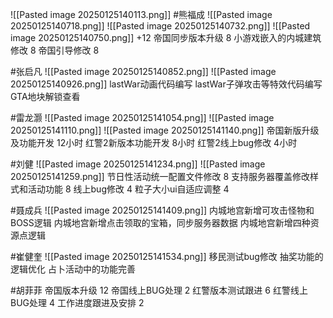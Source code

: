 ![[Pasted image 20250125140113.png]]
#熊福成 
![[Pasted image 20250125140718.png]]
![[Pasted image 20250125140732.png]]
![[Pasted image 20250125140750.png]]
+12
帝国同步版本升级                                                  8
小游戏嵌入的内城建筑修改                                   8
帝国引导修改                                                         8

#张启凡 
![[Pasted image 20250125140852.png]]
![[Pasted image 20250125140926.png]]
lastWar动画代码编写
lastWar子弹攻击等特效代码编写
GTA地块解锁查看

#雷龙灏 
![[Pasted image 20250125141054.png]]
![[Pasted image 20250125141110.png]]
![[Pasted image 20250125141140.png]]
帝国新版升级及功能开发  12小时
红警2新版本功能开发 8小时
红警2线上bug修改  4小时

#刘健 
![[Pasted image 20250125141234.png]]
![[Pasted image 20250125141259.png]]
节日性活动统一配置文件修改	8
支持服务器覆盖修改样式和活动功能	8
线上bug修改	4
粒子大小ui自适应调整		4

#聂成兵 
![[Pasted image 20250125141409.png]]
内城地宫新增可攻击怪物和BOSS逻辑
内城地宫新增点击领取的宝箱，同步服务器数据
内城地宫新增四种资源点逻辑

#崔健奎 
![[Pasted image 20250125141534.png]]
移民测试bug修改
抽奖功能的逻辑优化
占卜活动中的功能完善


#胡菲菲 
帝国版本升级 12
帝国线上BUG处理      2
红警版本测试跟进 6
红警线上BUG处理     4
工作进度跟进及安排   2